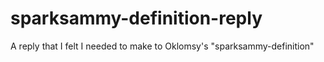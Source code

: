 # sparksammy-definition-reply
A reply that I felt I needed to make to Oklomsy's "sparksammy-definition"
